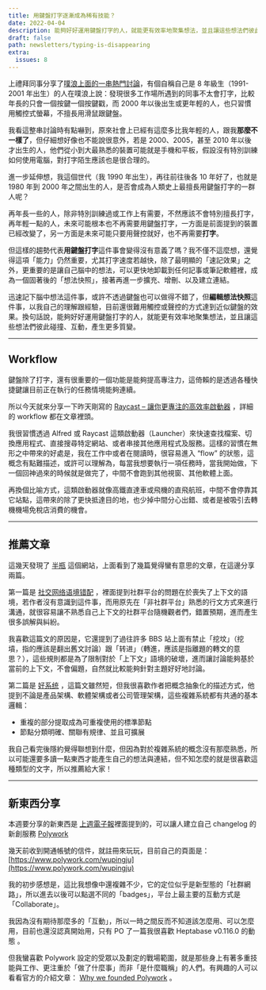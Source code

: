 ```yaml
---
title: 用鍵盤打字逐漸成為稀有技能？
date: 2022-04-04
description: 能夠好好運用鍵盤打字的人，就能更有效率地聚集想法，並且讓這些想法們彼此碰撞、互動，產生更多質變。
draft: false
path: newsletters/typing-is-disappearing
extra:
  issues: 8
---
```


上禮拜同事分享了[噗浪上面的一串熱門討論](https://www.plurk.com/m/p/ospl53)，有個自稱自己是 8 年級生（1991-2001 年出生）的人在噗浪上說：發現很多工作場所遇到的同事不太會打字，比較年長的只會一個按鍵一個按鍵戳，而 2000 年以後出生或更年輕的人，也只習慣用觸控式螢幕，不擅長用滑鼠跟鍵盤。

我看這整串討論時有點嚇到，原來社會上已經有這麼多比我年輕的人，跟我**那麼不一樣了**，但仔細想好像也不能說很意外，若是 2000、2005，甚至 2010 年以後才出生的人，他們從小到大最熟悉的裝置可能就是手機和平板，假設沒有特別訓練如何使用電腦，對打字陌生應該也是很合理的。

進一步延伸想，我這個世代（我 1990 年出生），再往前往後各 10 年好了，也就是 1980 年到 2000 年之間出生的人，是否會成為人類史上最擅長用鍵盤打字的一群人呢？

再年長一些的人，除非特別訓練過或工作上有需要，不然應該不會特別擅長打字，再年輕一點的人，未來可能根本也不再需要用鍵盤打字，一方面是前面提到的裝置已經改變了，另一方面是未來可能只要用聲控就好，也不再需要**打字**。

但這樣的趨勢代表**用鍵盤打字**這件事會變得沒有意義了嗎？我不僅不這麼想，還覺得這項「能力」仍然重要，尤其打字速度若越快，除了最明顯的「速記效果」之外，更重要的是讓自己腦中的想法，可以更快地卸載到任何記事或筆記軟體裡，成為一個固著後的「想法快照」，接著再進一步擴充、增刪、以及建立連結。

迅速記下腦中想法這件事，或許不透過鍵盤也可以做得不錯了，但**編輯想法快照**這件事，以我自己的理解跟經驗，目前還很難用觸控或聲控的方式達到近似鍵盤的效果。換句話說，能夠好好運用鍵盤打字的人，就能更有效率地聚集想法，並且讓這些想法們彼此碰撞、互動，產生更多質變。

<!-- more -->

---

## Workflow

鍵盤除了打字，還有很重要的一個功能是能夠提高專注力，這倚賴的是透過各種快捷鍵讓目前正在執行的任務情境能夠連續。

所以今天就來分享一下昨天剛寫的 [Raycast – 讓你更專注的高效率啟動器](@/blog/raycast-introduction.md) ，詳細的 workflow 都在文章裡頭。

我很習慣透過 Alfred 或 Raycast 這類啟動器（Launcher）來快速查找檔案、切換應用程式、直接搜尋特定網站、或者串接其他應用程式及服務。這樣的習慣在無形之中帶來的好處是，我在工作中或者在閱讀時，很容易進入 “flow” 的狀態，這概念有點難描述，或許可以理解為，每當我想要執行一項任務時，當我開始做，下一個回神過來的時候就是做完了，中間不會跑到其他視窗、其他軟體上面。

再換個比喻方式，這類啟動器就像高鐵直達車或飛機的直飛航班，中間不會停靠其它站點，這帶來的除了更快抵達目的地，也少掉中間分心出錯、或者是被吸引去轉機機場免稅店消費的機會。

---

## 推薦文章

這幾天發現了 [半瓶](https://www.orangeclk.com/) 這個網站，上面看到了幾篇覺得蠻有意思的文章，在這邊分享兩篇。

第一篇是 [社交网络语境错配](https://www.orangeclk.com/2021/04/02/context-in-social-network/) ，裡面提到社群平台的問題在於喪失了上下文的語境，若作者沒有意識到這件事，而用原先在「非社群平台」熟悉的行文方式來進行溝通，就很容易讓不熟悉自己上下文的社群平台隨機觀者們，錯置預期，進而產生很多誤解與糾紛。

我喜歡這篇文的原因是，它還提到了過往許多 BBS 站上面有禁止「挖坟」（挖墳，指的應該是翻出舊文討論）跟「转进」（轉進，應該是指離題的轉文的意思？），這些規則都是為了限制對於「上下文」語境的破壞，進而讓討論能夠基於當前的上下文，不會偏題，自然就比較能夠針對主題好好地討論。

第二篇是 [好系统](https://www.orangeclk.com/2020/02/25/good-system/) ，這篇文雖然短，但我很喜歡作者把概念抽象化的描述方式，他提到不論是產品架構、軟體架構或者公司管理架構，這些複雜系統都有共通的基本邏輯：

- 重複的部分提取成為可重複使用的標準節點
- 節點分類明確、關聯有規律、並且可擴展

我自己看完後隱約覺得聯想到什麼，但因為對於複雜系統的概念沒有那麼熟悉，所以可能還要多讀一點東西才能產生自己的想法與連結，但不知怎麼的就是很喜歡這種類型的文字，所以推薦給大家！

---

## 新東西分享

本週要分享的新東西是 [上週電子報](@/newsletters/7-a-personal-changelog.md)裡面提到的，可以讓人建立自己 changelog 的新創服務 [Polywork](https://www.polywork.com/)

幾天前收到開通帳號的信件，就註冊來玩玩，目前自己的頁面是： [https://www.polywork.com/wupingju](https://www.polywork.com/wupingju)  

我的初步感想是，這比我想像中還複雜不少，它的定位似乎是新型態的「社群網路」，所以進去以後可以點選不同的「badges」，平台上最主要的互動方式是「Collaborate」。

我因為沒有期待那麼多的「互動」，所以一時之間反而不知道該怎麼用、可以怎麼用，目前也還沒認真開始用，只有 PO 了一篇我很喜歡 Heptabase v0.116.0 的動態 。

但我蠻喜歡 Polywork 設定的受眾以及劃定的戰場範圍，就是那些身上有著多重技能與工作、更注重於「做了什麼事」而非「是什麼職稱」的人們。有興趣的人可以看看官方的介紹文章： [Why we founded Polywork](https://blog.polywork.com/whywefoundedpolywork/) 。


